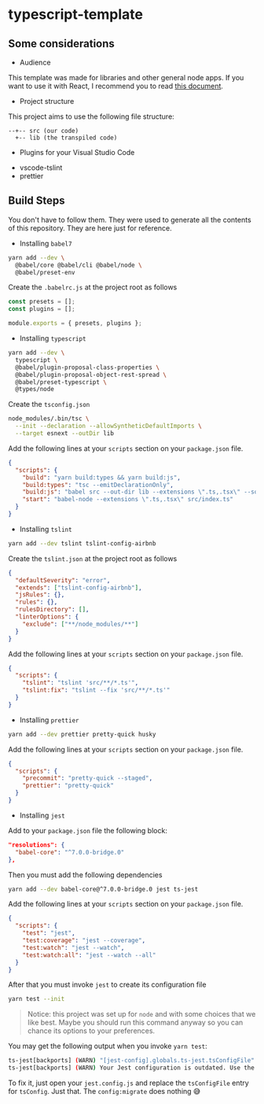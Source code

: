 # typescript-template

## Some considerations

- Audience

This template was made for libraries and other general node apps. If
you want to use it with React, I recommend you to read [this document][2].

- Project structure

This project aims to use the following file structure:

```text
--+-- src (our code)
  +-- lib (the transpiled code)
```

- Plugins for your Visual Studio Code

* vscode-tslint
* prettier

## Build Steps

You don't have to follow them. They were used to generate all the
contents of this repository. They are here just for reference.

- Installing `babel7`

```sh
yarn add --dev \
  @babel/core @babel/cli @babel/node \
  @babel/preset-env
```

Create the `.babelrc.js` at the project root as follows

```js
const presets = [];
const plugins = [];

module.exports = { presets, plugins };
```

- Installing `typescript`

```sh
yarn add --dev \
  typescript \
  @babel/plugin-proposal-class-properties \
  @babel/plugin-proposal-object-rest-spread \
  @babel/preset-typescript \
  @types/node
```

Create the `tsconfig.json`

```sh
node_modules/.bin/tsc \
  --init --declaration --allowSyntheticDefaultImports \
  --target esnext --outDir lib
```

Add the following lines at your `scripts` section on your
`package.json` file.

```json
{
  "scripts": {
    "build": "yarn build:types && yarn build:js",
    "build:types": "tsc --emitDeclarationOnly",
    "build:js": "babel src --out-dir lib --extensions \".ts,.tsx\" --source-maps inline",
    "start": "babel-node --extensions \".ts,.tsx\" src/index.ts"
  }
}
```

- Installing `tslint`

```sh
yarn add --dev tslint tslint-config-airbnb
```

Create the `tslint.json` at the project root as follows

```json
{
  "defaultSeverity": "error",
  "extends": ["tslint-config-airbnb"],
  "jsRules": {},
  "rules": {},
  "rulesDirectory": [],
  "linterOptions": {
    "exclude": ["**/node_modules/**"]
  }
}
```

Add the following lines at your `scripts` section on your
`package.json` file.

```json
{
  "scripts": {
    "tslint": "tslint 'src/**/*.ts'",
    "tslint:fix": "tslint --fix 'src/**/*.ts'"
  }
}
```

- Installing `prettier`

```sh
yarn add --dev prettier pretty-quick husky
```

Add the following lines at your `scripts` section on your
`package.json` file.

```json
{
  "scripts": {
    "precommit": "pretty-quick --staged",
    "prettier": "pretty-quick"
  }
}
```

- Installing `jest`

Add to your `package.json` file the following block:

```json
"resolutions": {
  "babel-core": "^7.0.0-bridge.0"
},
```

Then you must add the following dependencies

```sh
yarn add --dev babel-core@^7.0.0-bridge.0 jest ts-jest
```

Add the following lines at your `scripts` section on your
`package.json` file.

```json
{
  "scripts": {
    "test": "jest",
    "test:coverage": "jest --coverage",
    "test:watch": "jest --watch",
    "test:watch:all": "jest --watch --all"
  }
}
```

After that you must invoke `jest` to create its configuration file

```sh
yarn test --init
```

> Notice: this project was set up for `node` and with some choices
> that we like best. Maybe you should run this command anyway so you
> can chance its options to your preferences.

You may get the following output when you invoke `yarn test`:

```sh
ts-jest[backports] (WARN) "[jest-config].globals.ts-jest.tsConfigFile" is deprecated, use "[jest-config].globals.ts-jest.tsConfig" instead.
ts-jest[backports] (WARN) Your Jest configuration is outdated. Use the CLI to help migrating it: ts-jest config:migrate <config-file>.
```

To fix it, just open your `jest.config.js` and replace the `tsConfigFile`
entry for `tsConfig`. Just that. The `config:migrate` does nothing :sweat_smile:

[0]: https://iamturns.com/typescript-babel/
[1]: https://github.com/Microsoft/TypeScript-Babel-Starter
[2]: https://github.com/Microsoft/TypeScript-Babel-Starter#using-jsx-and-react
